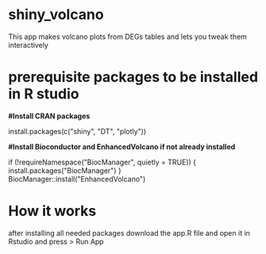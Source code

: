 # shiny_volcano
This app makes volcano plots from DEGs tables and lets you tweak them interactively

# prerequisite packages to be installed in R studio

**#Install CRAN packages**

install.packages(c("shiny", "DT", "plotly"))

**#Install Bioconductor and EnhancedVolcano if not already installed**

if (!requireNamespace("BiocManager", quietly = TRUE)) {
  install.packages("BiocManager")
}
BiocManager::install("EnhancedVolcano")


# How it works

after installing all needed packages download the app.R file and open it in Rstudio and press > Run App

